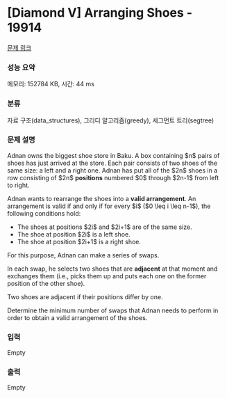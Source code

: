# [Diamond V] Arranging Shoes - 19914 

[문제 링크](https://www.acmicpc.net/problem/19914) 

### 성능 요약

메모리: 152784 KB, 시간: 44 ms

### 분류

자료 구조(data_structures), 그리디 알고리즘(greedy), 세그먼트 트리(segtree)

### 문제 설명

<p>Adnan owns the biggest shoe store in Baku. A box containing $n$ pairs of shoes has just arrived at the store. Each pair consists of two shoes of the same size: a left and a right one. Adnan has put all of the $2n$ shoes in a row consisting of $2n$ <strong>positions</strong> numbered $0$ through $2n-1$ from left to right.</p>

<p>Adnan wants to rearrange the shoes into a <strong>valid arrangement</strong>. An arrangement is valid if and only if for every $i$ ($0 \leq i \leq n-1$), the following conditions hold:</p>

<ul>
	<li>The shoes at positions $2i$ and $2i+1$ are of the same size.</li>
	<li>The shoe at position $2i$ is a left shoe.</li>
	<li>The shoe at position $2i+1$ is a right shoe.</li>
</ul>

<p>For this purpose, Adnan can make a series of swaps.</p>

<p>In each swap, he selects two shoes that are <strong>adjacent</strong> at that moment and exchanges them (i.e., picks them up and puts each one on the former position of the other shoe).</p>

<p>Two shoes are adjacent if their positions differ by one.</p>

<p>Determine the minimum number of swaps that Adnan needs to perform in order to obtain a valid arrangement of the shoes.</p>

### 입력 

 Empty

### 출력 

 Empty

